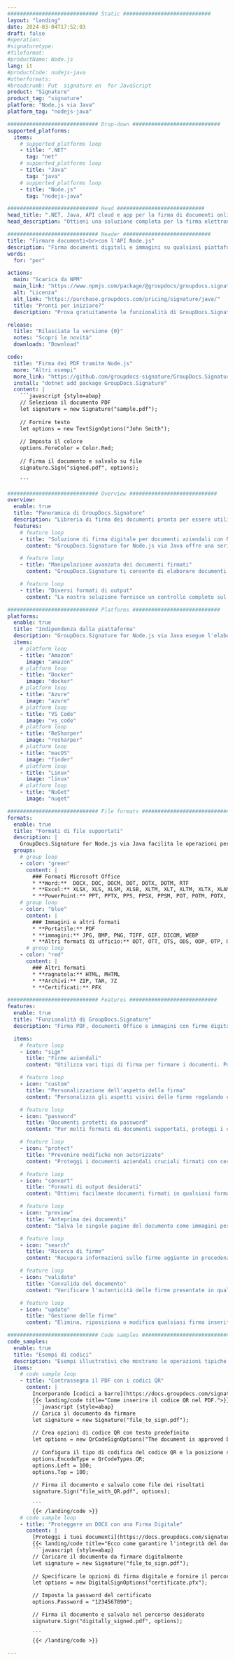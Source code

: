 ```yaml
---
############################# Static ############################
layout: "landing"
date: 2024-03-04T17:52:03
draft: false
#operation: 
#signaturetype: 
#fileformat: 
#productName: Node.js
lang: it
#productCode: nodejs-java
#otherformats: 
#breadcrumb: Put  signature on  for JavaScript
product: "Signature"
product_tag: "signature"
platform: "Node.js via Java"
platform_tag: "nodejs-java"

############################# Drop-down ############################
supported_platforms:
  items:
    # supported_platforms loop
    - title: ".NET"
      tag: "net"
    # supported_platforms loop
    - title: "Java"
      tag: "java"
    # supported_platforms loop
    - title: "Node.js"
      tag: "nodejs-java"

############################# Head ############################
head_title: ".NET, Java, API cloud e app per la firma di documenti online"
head_description: "Ottieni una soluzione completa per la firma elettronica dei documenti per .NET, Java e applicazioni basate su cloud. Firma formati di documenti comuni online utilizzando la semplice funzionalità di trascinamento della selezione"

############################# Header ############################
title: "Firmare documenti<br>con l'API Node.js"
description: "Firma documenti digitali e immagini su qualsiasi piattaforma utilizzando le nostre API flessibili e soluzioni basate su app per programmatori e utenti finali."
words:
  for: "per"

actions:
  main: "Scarica da NPM"
  main_link: "https://www.npmjs.com/package/@groupdocs/groupdocs.signature/"
  alt: "Licenza"
  alt_link: "https://purchase.groupdocs.com/pricing/signature/java/"
  title: "Pronti per iniziare?"
  description: "Prova gratuitamente le funzionalità di GroupDocs.Signature o richiedi una licenza"

release:
  title: "Rilasciata la versione {0}"
  notes: "Scopri le novità"
  downloads: "Download"

code:
  title: "Firma dei PDF tramite Node.js"
  more: "Altri esempi"
  more_link: "https://github.com/groupdocs-signature/GroupDocs.Signature-for-Node.js-via-Java/"
  install: "dotnet add package GroupDocs.Signature"
  content: |
    ```javascript {style=abap}   
    // Seleziona il documento PDF
    let signature = new Signature("sample.pdf");
    
    // Fornire testo
    let options = new TextSignOptions("John Smith");
    
    // Imposta il colore
    options.ForeColor = Color.Red;
    
    // Firma il documento e salvalo su file
    signature.Sign("signed.pdf", options);
    
    ```

############################# Overview ############################
overview:
  enable: true
  title: "Panoramica di GroupDocs.Signature"
  description: "Libreria di firma dei documenti pronta per essere utilizzata nelle applicazioni Node.js"
  features:
    # feature loop
    - title: "Soluzione di firma digitale per documenti aziendali con Node.js"
      content: "GroupDocs.Signature for Node.js via Java offre una serie completa di opzioni di firma digitale per PDF, documenti Office e immagini. Sono disponibili testo, codici a barre, immagini, certificati digitali e metadati. L'elaborazione semplificata dei documenti garantisce efficienza."

    # feature loop
    - title: "Manipolazione avanzata dei documenti firmati"
      content: "GroupDocs.Signature ti consente di elaborare documenti firmati. Cerca e convalida le firme utilizzando vari criteri. Inoltre, estrai informazioni dettagliate sul documento o genera immagini di anteprima delle pagine."

    # feature loop
    - title: "Diversi formati di output"
      content: "La nostra soluzione fornisce un controllo completo sul formato di output dei documenti firmati. Posiziona con precisione le firme su qualsiasi pagina e personalizza il loro aspetto. Salva i documenti firmati in numerosi formati supportati e, facoltativamente, proteggili con password."

############################# Platforms ############################
platforms:
  enable: true
  title: "Indipendenza dalla piattaforma"
  description: "GroupDocs.Signature for Node.js via Java esegue l'elaborazione dei documenti con vari sistemi operativi"
  items:
    # platform loop
    - title: "Amazon"
      image: "amazon"
    # platform loop
    - title: "Docker"
      image: "docker"
    # platform loop
    - title: "Azure"
      image: "azure"
    # platform loop
    - title: "VS Code"
      image: "vs_code"
    # platform loop
    - title: "ReSharper"
      image: "resharper"
    # platform loop
    - title: "macOS"
      image: "finder"
    # platform loop
    - title: "Linux"
      image: "linux"
    # platform loop
    - title: "NuGet"
      image: "nuget"

############################# File formats ############################
formats:
  enable: true
  title: "Formati di file supportati"
  description: |
    GroupDocs.Signature for Node.js via Java facilita le operazioni per i [formati di file più diffusi](https://docs.groupdocs.com/signature/java/supported-document-formats/).
  groups:
    # group loop
    - color: "green"
      content: |
        ### Formati Microsoft Office
        * **Word:**  DOCX, DOC, DOCM, DOT, DOTX, DOTM, RTF
        * **Excel:** XLSX, XLS, XLSM, XLSB, XLTM, XLT, XLTM, XLTX, XLAM, SXC, SpreadsheetML
        * **PowerPoint:** PPT, PPTX, PPS, PPSX, PPSM, POT, POTM, POTX, PPTM
    # group loop
    - color: "blue"
      content: |
        ### Immagini e altri formati
        * **Portatile:** PDF
        * **immagini:** JPG, BMP, PNG, TIFF, GIF, DICOM, WEBP
        * **Altri formati di ufficio:** ODT, OTT, OTS, ODS, ODP, OTP, ODG
      # group loop
    - color: "red"
      content: |
        ### Altri formati
        * **ragnatela:** HTML, MHTML
        * **Archivi:** ZIP, TAR, 7Z
        * **Certificati:** PFX

############################# Features ############################
features:
  enable: true
  title: "Funzionalità di GroupDocs.Signature"
  description: "Firma PDF, documenti Office e immagini con firme digitali"

  items:
    # feature loop
    - icon: "sign"
      title: "Firme aziendali"
      content: "Utilizza vari tipi di firma per firmare i documenti. Posiziona le firme digitali con precisione su qualsiasi posizione della pagina."

    # feature loop
    - icon: "custom"
      title: "Personalizzazione dell'aspetto della firma"
      content: "Personalizza gli aspetti visivi delle firme regolando colore, carattere, bordi, rotazione e altro per ottenere il risultato desiderato."

    # feature loop
    - icon: "password"
      title: "Documenti protetti da password"
      content: "Per molti formati di documenti supportati, proteggi i documenti firmati con una password per una maggiore sicurezza."

    # feature loop
    - icon: "protect"
      title: "Prevenire modifiche non autorizzate"
      content: "Proteggi i documenti aziendali cruciali firmati con certificati digitali da alterazioni non autorizzate."

    # feature loop
    - icon: "convert"
      title: "Formati di output desiderati"
      content: "Ottieni facilmente documenti firmati in qualsiasi formato supportato. Converti facilmente documenti MS Word in formato PDF."

    # feature loop
    - icon: "preview"
      title: "Anteprima dei documenti"
      content: "Salva le singole pagine del documento come immagini per esigenze future."

    # feature loop
    - icon: "search"
      title: "Ricerca di firme"
      content: "Recupera informazioni sulle firme aggiunte in precedenza nei tuoi documenti."

    # feature loop
    - icon: "validate"
      title: "Convalida del documento"
      content: "Verificare l'autenticità delle firme presentate in qualsiasi documento."

    # feature loop
    - icon: "update"
      title: "Gestione delle firme"
      content: "Elimina, riposiziona o modifica qualsiasi firma inserita su qualsiasi pagina del documento."

############################# Code samples ############################
code_samples:
  enable: true
  title: "Esempi di codici"
  description: "Esempi illustrativi che mostrano le operazioni tipiche di GroupDocs.Signature for Node.js via Java"
  items:
    # code sample loop
    - title: "Contrassegna il PDF con i codici QR"
      content: |
        Incorporando [codici a barre](https://docs.groupdocs.com/signature/java/esign-document-with-qr-code-signature/) in pagine specifiche di documenti PDF è possibile semplificare i processi aziendali. Questa sezione fornisce un esempio di aggiunta di un codice QR utilizzando GroupDocs.Signature for Node.js via Java.
        {{< landing/code title="Come inserire il codice QR nel PDF.">}}
        ```javascript {style=abap}
        // Carica il documento da firmare
        let signature = new Signature("file_to_sign.pdf");
        
        // Crea opzioni di codice QR con testo predefinito
        let options = new QrCodeSignOptions("The document is approved by John Smith");
        
        // Configura il tipo di codifica del codice QR e la posizione sulla pagina
        options.EncodeType = QrCodeTypes.QR;
        options.Left = 100;
        options.Top = 100;
            
        // Firma il documento e salvalo come file dei risultati
        signature.Sign("file_with_QR.pdf", options);
        
        ```
        {{< /landing/code >}}
    # code sample loop
    - title: "Proteggere un DOCX con una Firma Digitale"
      content: |
        [Proteggi i tuoi documenti](https://docs.groupdocs.com/signature/java/esign-document-with-digital-signature/) con firme basate su certificati digitali. La firma digitale protegge i tuoi documenti aziendali dalla modifica dei contenuti.
        {{< landing/code title="Ecco come garantire l'integrità del documento.">}}
        ```javascript {style=abap}   
        // Caricare il documento da firmare digitalmente
        let signature = new Signature("file_to_sign.pdf");
        
        // Specificare le opzioni di firma digitale e fornire il percorso del file del certificato
        let options = new DigitalSignOptions("certificate.pfx");

        // Imposta la password del certificato
        options.Password = "1234567890";

        // Firma il documento e salvalo nel percorso desiderato
        signature.Sign("digitally_signed.pdf", options);

        ```
        {{< /landing/code >}}

---
```

